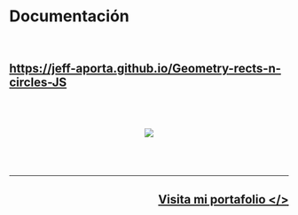 <h1>
    Documentación
</h1>
<br/>
<h2>
    <a 
        href="https://jeff-aporta.github.io/Geometry-rects-n-circles-JS" 
        target="_blank"
    >
        https://jeff-aporta.github.io/Geometry-rects-n-circles-JS
        <br/>
        <br/>
        <br/>
        <p align="center">
            <img 
                src="https://jeff-aporta.github.io/Geometry-rects-n-circles-JS/src/img/logo.jpeg" 
            />
        </p>
    </a>
</h2>
<br/><br/><hr>
<h2 align="right">
    <a 
        href="https://jeff-aporta.github.io/portafolio" 
        target="_blank"
    >
        Visita mi portafolio &lt;/&gt;
    </a>
    <br><br>
</h2>